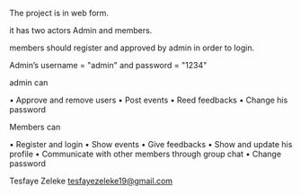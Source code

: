 The project is in web form.

it has two actors Admin and members.

members should register and approved by admin in order to login.

Admin’s username = "admin" and password = "1234"

admin can 

•	Approve and remove users
•	Post events
•	Reed feedbacks
•	Change his password

Members can 

•	Register and login
•	Show events
•	Give feedbacks
•	Show and update his profile
•	Communicate with other members through group chat
•	Change password

Tesfaye Zeleke
tesfayezeleke19@gmail.com

